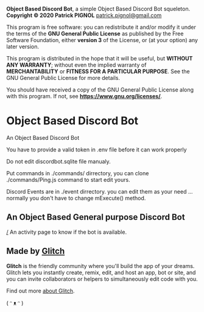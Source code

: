 **Object Based Discord Bot**, a simple Object Based Discord Bot squeleton.
**Copyright ©️ 2020 Patrick PIGNOL**  <patrick.pignol@gmail.com>

This program is free software: you can redistribute it and/or modify
it under the terms of the **GNU General Public License** as published by
the Free Software Foundation, either **version 3** of the License, or
(at your option) any later version.

This program is distributed in the hope that it will be useful,
but **WITHOUT ANY WARRANTY**; without even the implied warranty of
**MERCHANTABILITY** or **FITNESS FOR A PARTICULAR PURPOSE**.  See the
GNU General Public License for more details.

You should have received a copy of the GNU General Public License
along with this program.  If not, see **<https://www.gnu.org/licenses/>**.

# Object Based Discord Bot

An Object Based Discord Bot

You have to provide a valid token in .env file before it can work properly

Do not edit discordbot.sqlite file manualy.

Put commands in ./commands/ dirrectory, you can clone ./commands/Ping.js command to start edit yours.

Discord Events are in ./event dirrectory. you can edit them as your need ... normally you don't have to change mExecute() method.

## An Object Based General purpose Discord Bot 

[/](https://malleable-traveling-moonstone.glitch.me/) An activity page to know if the bot is available.

## Made by [Glitch](https://glitch.com/)

**Glitch** is the friendly community where you'll build the app of your dreams. Glitch lets you instantly create, remix, edit, and host an app, bot or site, and you can invite collaborators or helpers to simultaneously edit code with you.

Find out more [about Glitch](https://glitch.com/about).

( ᵔ ᴥ ᵔ )